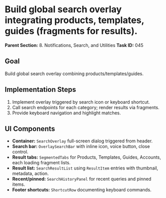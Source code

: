 # Build global search overlay integrating products, templates, guides (fragments for results).

**Parent Section:** 8. Notifications, Search, and Utilities
**Task ID:** 045

## Goal
Build global search overlay combining products/templates/guides.

## Implementation Steps
1. Implement overlay triggered by search icon or keyboard shortcut.
2. Call search endpoints for each category; render results via fragments.
3. Provide keyboard navigation and highlight matches.

## UI Components
- **Container:** `SearchOverlay` full-screen dialog triggered from header.
- **Search bar:** `OverlaySearchBar` with inline icon, voice button, close control.
- **Result tabs:** `SegmentedTabs` for Products, Templates, Guides, Accounts, each loading fragment lists.
- **Result list:** `SearchResultList` using `ResultItem` entries with thumbnail, metadata, action.
- **Recent/pinned:** `SearchHistoryPanel` for recent queries and pinned items.
- **Footer shortcuts:** `ShortcutRow` documenting keyboard commands.
